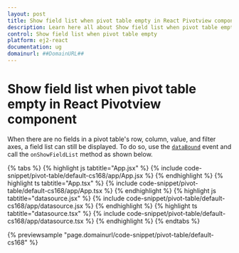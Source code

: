```yaml
---
layout: post
title: Show field list when pivot table empty in React Pivotview component | Syncfusion
description: Learn here all about Show field list when pivot table empty in Syncfusion React Pivotview component of Syncfusion Essential JS 2 and more.
control: Show field list when pivot table empty 
platform: ej2-react
documentation: ug
domainurl: ##DomainURL##
---
```


# Show field list when pivot table empty in React Pivotview component

When there are no fields in a pivot table's row, column, value, and filter axes, a field list can still be displayed. To do so, use the [`dataBound`](https://ej2.syncfusion.com/react/documentation/api/pivotview/#databound) event and call the `onShowFieldList` method as shown below.

{% tabs %}
{% highlight js tabtitle="App.jsx" %}
{% include code-snippet/pivot-table/default-cs168/app/App.jsx %}
{% endhighlight %}
{% highlight ts tabtitle="App.tsx" %}
{% include code-snippet/pivot-table/default-cs168/app/App.tsx %}
{% endhighlight %}
{% highlight js tabtitle="datasource.jsx" %}
{% include code-snippet/pivot-table/default-cs168/app/datasource.jsx %}
{% endhighlight %}
{% highlight ts tabtitle="datasource.tsx" %}
{% include code-snippet/pivot-table/default-cs168/app/datasource.tsx %}
{% endhighlight %}
{% endtabs %}

 {% previewsample "page.domainurl/code-snippet/pivot-table/default-cs168" %}